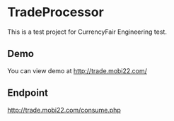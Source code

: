 # TradeProcessor

This is a test project for CurrencyFair Engineering test.

## Demo 

You can view demo at http://trade.mobi22.com/

## Endpoint 

http://trade.mobi22.com/consume.php